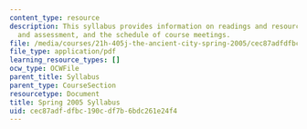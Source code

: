 ```yaml
---
content_type: resource
description: This syllabus provides information on readings and resources, assignments
  and assessment, and the schedule of course meetings.
file: /media/courses/21h-405j-the-ancient-city-spring-2005/cec87adfdfbc190cdf7b6bdc261e24f4_MIT21H_405Js05_sylls05.pdf
file_type: application/pdf
learning_resource_types: []
ocw_type: OCWFile
parent_title: Syllabus
parent_type: CourseSection
resourcetype: Document
title: Spring 2005 Syllabus
uid: cec87adf-dfbc-190c-df7b-6bdc261e24f4
---
```

